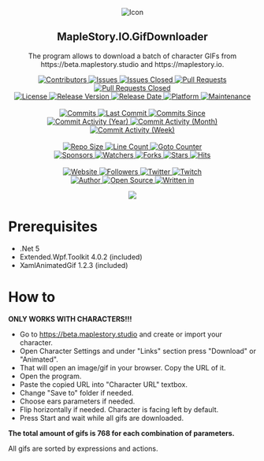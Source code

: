 <p align="center">
	<img alt="Icon" src="https://github.com/GreenComfyTea/MapleStory.IO.GifDownloader/assets/30152047/212f454f-2257-4569-9c2a-e0c50f96ab7f" />
	<h2 align="center"><b>MapleStory.IO.GifDownloader</b></h2>
	<p align="center">The program allows to download a batch of character GIFs from https://beta.maplestory.studio and https://maplestory.io.</p>
</p>

<p align="center">
	<a href="https://github.com/greencomfytea/maplestory.io.gifdownloader/graphs/contributors">
		<img alt="Contributors" src="https://custom-icon-badges.demolab.com/github/contributors/greencomfytea/maplestory.io.gifdownloader?logo=person-add" />
	</a>
	<a href="https://github.com/greencomfytea/maplestory.io.gifdownloader/issues">
		<img alt="Issues" src="https://custom-icon-badges.demolab.com/github/issues/greencomfytea/maplestory.io.gifdownloader?logo=issue-opened" />
	</a>
	<a href="https://github.com/greencomfytea/maplestory.io.gifdownloader/issues">
		<img alt="Issues Closed" src="https://custom-icon-badges.demolab.com/github/issues-closed/greencomfytea/maplestory.io.gifdownloader?logo=issue-closed" />
	</a>
	<a href="https://github.com/greencomfytea/maplestory.io.gifdownloader/pulls">
		<img alt="Pull Requests" src="https://custom-icon-badges.demolab.com/github/issues-pr/greencomfytea/maplestory.io.gifdownloader?logo=git-pull-request" />
	</a>
	<a href="https://github.com/greencomfytea/maplestory.io.gifdownloader/pulls">
		<img alt="Pull Requests Closed" src="https://custom-icon-badges.demolab.com/github/issues-pr-closed/greencomfytea/maplestory.io.gifdownloader?logo=git-pull-request-closed" />
	</a>
	<br>
	<a href="https://github.com/greencomfytea/maplestory.io.gifdownloader/blob/main/LICENSE">
		<img alt="License" src="https://custom-icon-badges.demolab.com/github/license/greencomfytea/maplestory.io.gifdownloader?logo=law" />
	</a>
	<a href="https://github.com/greencomfytea/maplestory.io.gifdownloader/releases">
		<img alt="Release Version" src="https://custom-icon-badges.demolab.com/github/v/release/greencomfytea/maplestory.io.gifdownloader?logo=tag" />
	</a>
	<a href="https://github.com/greencomfytea/maplestory.io.gifdownloader/releases">
		<img alt="Release Date" src="https://custom-icon-badges.demolab.com/github/release-date/greencomfytea/maplestory.io.gifdownloader?logo=clock" />
	</a>
	<a href="">
		<img alt="Platform" src="https://custom-icon-badges.demolab.com/badge/platform-win32%20%7C%20win64-blue?logo=device-desktop" />
	</a>
	<a href="">
		<img alt="Maintenance" src="https://custom-icon-badges.demolab.com/maintenance/no/2023?logo=tools" />
	</a>
	<br>
	<br>
	<a href="https://github.com/greencomfytea/maplestory.io.gifdownloader/commits/main">
		<img alt="Commits" src="https://custom-icon-badges.demolab.com/github/commit-activity/t/greencomfytea/maplestory.io.gifdownloader?logo=git-commit" />
	</a>
	<a href="https://github.com/greencomfytea/maplestory.io.gifdownloader/commits/main">
		<img alt="Last Commit" src="https://custom-icon-badges.demolab.com/github/last-commit/greencomfytea/maplestory.io.gifdownloader?logo=git-commit" />
	</a>
	<a href="https://github.com/greencomfytea/maplestory.io.gifdownloader/commits/main">
		<img alt="Commits Since" src="https://custom-icon-badges.demolab.com/github/commits-since/greencomfytea/maplestory.io.gifdownloader/latest?logo=git-commit" />
	</a>
	<br>
	<a href="https://github.com/greencomfytea/maplestory.io.gifdownloader/graphs/commit-activity">
		<img alt="Commit Activity (Year)" src="https://custom-icon-badges.demolab.com/github/commit-activity/y/greencomfytea/maplestory.io.gifdownloader?logo=pulse" />
	</a>
	<a href="https://github.com/greencomfytea/maplestory.io.gifdownloader/graphs/commit-activity">
		<img alt="Commit Activity (Month)" src="https://custom-icon-badges.demolab.com/github/commit-activity/m/greencomfytea/maplestory.io.gifdownloader?logo=pulse" />
	</a>
	<a href="https://github.com/greencomfytea/maplestory.io.gifdownloader/graphs/commit-activity">
		<img alt="Commit Activity (Week)" src="https://custom-icon-badges.demolab.com/github/commit-activity/w/greencomfytea/maplestory.io.gifdownloader?logo=pulse" />
	</a>
	<br>
	<br>
	<a href="">
		<img alt="Repo Size" src="https://custom-icon-badges.demolab.com/github/repo-size/greencomfytea/maplestory.io.gifdownloader?logo=database" />
	</a>
	<a href="">
		<img alt="Line Count" src="https://sloc.xyz/github/greencomfytea/maplestory.io.gifdownloader" />
	</a>
	<a href="">
		<img alt="Goto Counter" src="https://custom-icon-badges.demolab.com/github/search/greencomfytea/maplestory.io.gifdownloader/goto?logo=git-compare" />
	</a>
	<br>
	<a href="https://github.com/sponsors/greencomfytea">
		<img alt="Sponsors" src="https://custom-icon-badges.demolab.com/github/sponsors/greencomfytea?logo=heart" />
	</a>
	<a href="https://github.com/GreenComfyTea/maplestory.io.gifdownloader/watchers">
		<img alt="Watchers" src="https://custom-icon-badges.demolab.com/github/watchers/greencomfytea/maplestory.io.gifdownloader?logo=eye" />
	</a>
	<a href="https://github.com/greencomfytea/maplestory.io.gifdownloader/forks">
		<img alt="Forks" src="https://custom-icon-badges.demolab.com/github/forks/greencomfytea/maplestory.io.gifdownloader?logo=repo-forked" />
	</a>
	<a href="https://github.com/greencomfytea/maplestory.io.gifdownloader/stargazers">
		<img alt="Stars" src="https://custom-icon-badges.demolab.com/github/stars/greencomfytea/maplestory.io.gifdownloader?logo=star" />
	</a>
	<a href="https://github.com/greencomfytea/maplestory.io.gifdownloader/graphs/traffic">
		<img alt="Hits" src="https://custom-icon-badges.demolab.com/endpoint?url=https://hits.dwyl.com/greencomfytea/maplestory.io.gifdownloader.json?color=blue&logo=eye" />
	</a>
	<br>
	<br>
	<a href="https://beta.maplestory.studio">
		<img alt="Website" src="https://custom-icon-badges.demolab.com/website?down_color=red&down_message=down&up_color=brightgreen&up_message=up&logo=link&url=https%3A%2F%2Fbeta.maplestory.studio" />
	</a>
	<a href="https://github.com/greencomfytea?tab=followers">
		<img alt="Followers" src="https://custom-icon-badges.demolab.com/github/followers/greencomfytea?logo=people" />
	</a>
	<a href="https://twitter.com/greencomfytea">
		<img alt="Twitter" src="https://img.shields.io/twitter/follow/greencomfytea?logo=twitter" />
	</a>
	<a href="https://www.twitch.tv/greencomfytea">
		<img alt="Twitch" src="https://img.shields.io/twitch/status/greencomfytea?logo=twitch" />
	</a>
	<br>
	<a href="https://github.com/greencomfytea">
		<img alt="Author" src="https://custom-icon-badges.demolab.com/badge/author-GreenComfyTea-green?logo=person" />
	</a>
	<a href="https://github.com/topics/open-source">
		<img alt="Open Source" src="https://img.shields.io/badge/open%20source-%20yes-brightgreen?logo=openvpn" />
	</a>
	<a href="https://learn.microsoft.com/en-us/dotnet/csharp/">
		<img alt="Written in" src="https://custom-icon-badges.demolab.com/badge/written%20in-c%23-178600?logo=terminal" />
	</a>
</p>

<p align="center">
	<a>
		<img align="center" src="https://i.imgur.com/3RhVBWb.png" />
	</a>
</p>

# Prerequisites
- .Net 5
- Extended.Wpf.Toolkit 4.0.2 (included)
- XamlAnimatedGif 1.2.3 (included)

# How to
<b>ONLY WORKS WITH CHARACTERS!!!</b>

- Go to https://beta.maplestory.studio and create or import your character.
- Open Character Settings and under "Links" section press "Download" or "Animated".
- That will open an image/gif in your browser. Copy the URL of it.
- Open the program.
- Paste the copied URL into "Character URL" textbox.
- Change "Save to" folder if needed.
- Choose ears parameters if needed.
- Flip horizontally if needed. Character is facing left by default.
- Press Start and wait while all gifs are downloaded.

<b>The total amount of gifs is 768 for each combination of parameters.</b>

All gifs are sorted by expressions and actions.
